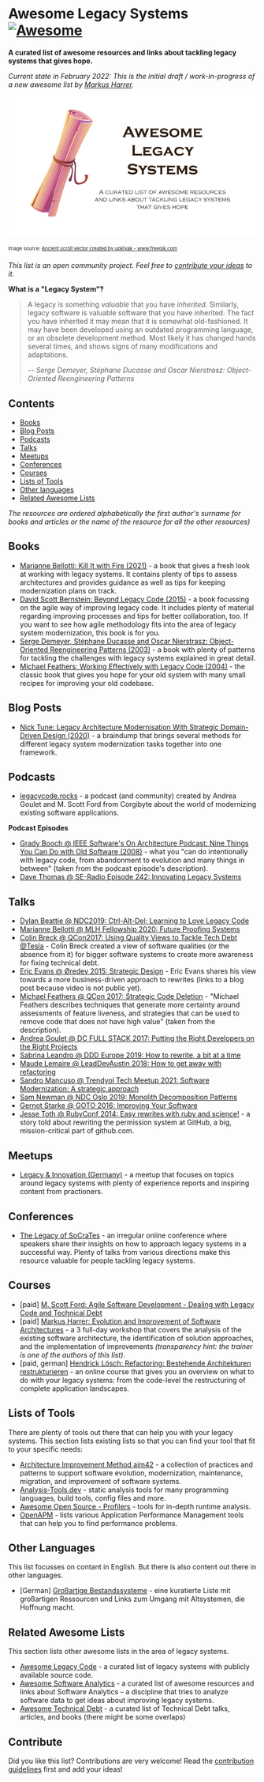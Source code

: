 # Awesome Legacy Systems [![Awesome](https://awesome.re/badge-flat2.svg)](https://awesome.re)

**A curated list of awesome resources and links about tackling legacy systems that gives hope.**

_Current state in February 2022: This is the initial draft / work-in-progress of a new awesome list by [Markus Harrer](https://twitter.com/feststelltaste)._

![](images/header_800.png)

<sub><sup>Image source: <a href='https://www.freepik.com/vectors/ancient-scroll'>Ancient scroll vector created by upklyak - www.freepik.com</a></sub></sup>


*This list is an open community project. Feel free to [contribute your ideas](contributing.md) to it.*

**What is a "Legacy System"?**

> A legacy is something *valuable* that you have *inherited*. Similarly, legacy software is valuable software that you have inherited. The fact you have inherited it may mean that it is somewhat old-fashioned. It may have been developed using an outdated programming language, or an obsolete development method. Most likely it has changed hands several times, and shows signs of many modifications and adaptations. 
>
> -- <cite>Serge Demeyer, Stéphane Ducasse and Oscar Nierstrasz: Object-Oriented Reengineering Patterns
</cite>

## Contents

- [Books](#books)
- [Blog Posts](#blog-posts)
- [Podcasts](#podcasts)
- [Talks](#talks)
- [Meetups](#meetups)
- [Conferences](#conferences)
- [Courses](#courses)
- [Lists of Tools](#lists-of-tools)
- [Other languages](#other-languages)
- [Related Awesome Lists](#related-awesome-lists)

_The resources are ordered alphabetically the first author's surname for books and articles or the name of the resource for all the other resources)_

## Books

- [Marianne Bellotti: Kill It with Fire (2021)](https://www.penguinrandomhouse.com/books/667571/kill-it-with-fire-by-marianne-bellotti/) - a book that gives a fresh look at working with legacy systems. It contains plenty of tips to assess architectures and provides guidance as well as tips for keeping modernization plans on track.
- [David Scott Bernstein: Beyond Legacy Code (2015)](https://pragprog.com/titles/dblegacy/beyond-legacy-code/) - a book focussing on the agile way of improving legacy code. It includes plenty of material regarding improving processes and tips for better collaboration, too. If you want to see how agile methodology fits into the area of legacy system modernization, this book is for you.
- [Serge Demeyer, Stéphane Ducasse and Oscar Nierstrasz: Object-Oriented Reengineering Patterns (2003)](http://scg.unibe.ch/download/oorp/) - a book with plenty of patterns for tackling the challenges with legacy systems explained in great detail.
- [Michael Feathers: Working Effectively with Legacy Code (2004)](https://learning.oreilly.com/library/view/working-effectively-with/0131177052/) - the classic book that gives you hope for your old system with many small recipes for improving your old codebase.


## Blog Posts

- [Nick Tune: Legacy Architecture Modernisation With Strategic Domain-Driven Design (2020)](https://medium.com/nick-tune-tech-strategy-blog/legacy-architecture-modernisation-with-strategic-domain-driven-design-3e7c05bb383f) - a braindump that brings several methods for different legacy system modernization tasks together into one framework.

## Podcasts

- [legacycode.rocks](https://www.legacycode.rocks/) - a podcast (and community) created by Andrea Goulet and M. Scott Ford from Corgibyte about the world of modernizing existing software applications.


**Podcast Episodes**
- [Grady Booch @ IEEE Software's On Architecture Podcast: Nine Things You Can Do with Old Software (2008)](https://www.computer.org/publications/tech-news/on-architecture/nine-things-you-can-do-with-old-software) - what you "can do intentionally with legacy code, from abandonment to evolution and many things in between" (taken from the podcast episode's description).
- [Dave Thomas @ SE-Radio Episode 242: Innovating Legacy Systems](https://www.se-radio.net/2015/11/se-radio-episode-242-dave-thomas-on-innovating-legacy-systems/)


## Talks

- [Dylan Beattie @ NDC2019: Ctrl-Alt-Del: Learning to Love Legacy Code ](https://www.youtube.com/watch?v=wPjHuvulivM)
- [Marianne Bellotti @ MLH Fellowship 2020: Future Proofing Systems](https://www.youtube.com/watch?v=_ICzo5r-7vY)
- [Colin Breck @ QCon2017: Using Quality Views to Tackle Tech Debt @Tesla](https://www.infoq.com/presentations/quality-views-technical-debt/) - Colin Breck created a view of software qualities (or the absence from it) for bigger software systems to create more awareness for fixing technical debt.
- [Eric Evans @ Øredev 2015: Strategic Design](https://www.feststelltaste.de/should-i-rewrite-or-reengineer-a-software-system/) - Eric Evans shares his view towards a more business-driven approach to rewrites (links to a blog post because video is not public yet).
- [Michael Feathers @ QCon 2017: Strategic Code Deletion](https://www.infoq.com/presentations/remove-unneeded-code/) - "Michael Feathers describes techniques that generate more certainty around assessments of feature liveness, and strategies that can be used to remove code that does not have high value" (taken from the description).
- [Andrea Goulet @ DC FULL STACK 2017: Putting the Right Developers on the Right Projects](https://www.youtube.com/watch?v=nVI2zfzKYqM)
- [Sabrina Leandro @ DDD Europe 2019: How to rewrite, a bit at a time](https://www.youtube.com/watch?v=AmicHHpogEg)
- [Maude Lemaire @ LeadDevAustin 2018: How to get away with refactoring](https://www.youtube.com/watch?v=34tLTZgvOxM)
- [Sandro Mancuso @ Trendyol Tech Meetup 2021: Software Modernization: A strategic approach](https://www.youtube.com/watch?v=HbbLpYSeAgk)
- [Sam Newman @ NDC Oslo 2019: Monolith Decomposition Patterns](https://www.youtube.com/watch?v=64w1zbpHGTg)
- [Gernot Starke @ GOTO 2016: Improving Your Software ](https://www.youtube.com/watch?v=B8oJwY2Fq3I)
- [Jesse Toth @ RubyConf 2014: Easy rewrites with ruby and science!](https://www.youtube.com/watch?v=kgDqUHWVw4A) - a story told about rewriting the permission system at GitHub, a big, mission-critical part of github.com.

## Meetups

- [Legacy & Innovation (Germany)](https://www.meetup.com/de-DE/legacy-innovation/) - a meetup that focuses on topics around legacy systems with plenty of experience reports and inspiring content from practioners.

## Conferences

- [The Legacy of SoCraTes](https://www.youtube.com/channel/UC0M37QolwmwobAY4Bt8Tszg) - an irregular online conference where speakers share their insights on how to approach legacy systems in a successful way. Plenty of talks from various directions make this resource valuable for people tackling legacy systems.

## Courses

- [paid] [M. Scott Ford: Agile Software Development - Dealing with Legacy Code and Technical Debt](https://www.linkedin.com/learning/agile-software-development-dealing-with-legacy-code-and-technical-debt)
- [paid] [Markus Harrer: Evolution and Improvement of Software Architectures](https://www.skillsmatter.com/workshops/863-evolution-and-improvement-of-software-architectures-with-markus-harrer) - a 3 full-day workshop that covers the analysis of the existing software architecture, the identification of solution approaches, and the implementation of improvements _(transparency hint: the trainer is one of the authors of this list)_.
- [paid, german] [Hendrick Lösch: Refactoring: Bestehende Architekturen restrukturieren](https://www.linkedin.com/learning/refactoring-bestehende-architekturen-restrukturieren) - an online course that gives you an overview on what to do with your legacy systems: from the code-level the restructuring of complete application landscapes.


## Lists of Tools

There are plenty of tools out there that can help you with your legacy systems. This section lists existing lists so that you can find your tool that fit to your specific needs:

- [Architecture Improvement Method aim42](https://aim42.github.io/) - a collection of practices and patterns to support software evolution, modernization, maintenance, migration, and improvement of software systems.
- [Analysis-Tools.dev](https://analysis-tools.dev/) - static analysis tools for many programming languages, build tools, config files and more.
- [Awesome Open Source - Profilers](https://awesomeopensource.com/projects/profiler) - tools for in-depth runtime analysis.
- [OpenAPM](https://openapm.io/landscape) - lists various Application Performance Management tools that can help you to find performance problems.

## Other Languages

This list focusses on contant in English. But there is also content out there in other languages.

- [German] [Großartige Bestandssysteme](readme_de.md) - eine kuratierte Liste mit großartigen Ressourcen und Links zum Umgang mit Altsystemen, die Hoffnung macht.

## Related Awesome Lists

This section lists other awesome lists in the area of legacy systems.

- [Awesome Legacy Code](https://github.com/legacycoderocks/awesome-legacy-code) - a curated list of legacy systems with publicly available source code.
- [Awesome Software Analytics](https://github.com/feststelltaste/awesome-software-analytics) - a curated list of awesome resources and links about Software Analytics &ndash; a discipline that tries to analyze software data to get ideas about improving legacy systems.
- [Awesome Technical Debt](https://github.com/labcodes/awesome-technical-debt) - a curated list of Technical Debt talks, articles, and books (there might be some overlaps)


## Contribute

Did you like this list? Contributions are very welcome! Read the [contribution guidelines](contributing.md) first and add your ideas!
